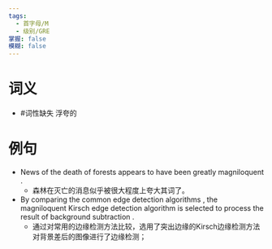 ```yaml
---
tags:
  - 首字母/M
  - 级别/GRE
掌握: false
模糊: false
---
```

# 词义
- #词性缺失 浮夸的
# 例句
- News of the death of forests appears to have been greatly magniloquent .
	- 森林在灭亡的消息似乎被很大程度上夸大其词了。
- By comparing the common edge detection algorithms , the magniloquent Kirsch edge detection algorithm is selected to process the result of background subtraction .
	- 通过对常用的边缘检测方法比较，选用了突出边缘的Kirsch边缘检测方法对背景差后的图像进行了边缘检测；
